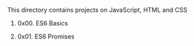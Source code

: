 This directory contains projects on JavaScript, HTML and CSS

1. 0x00. ES6 Basics

2. 0x01. ES6 Promises
